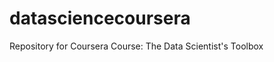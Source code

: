 datasciencecoursera
===================

Repository for Coursera Course: The Data Scientist's Toolbox
